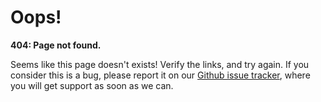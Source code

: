 # Oops!

**404: Page not found.**

Seems like this page doesn't exists! Verify the links, and try again. If you consider this is a bug, please report it
on our [Github issue tracker](https://github.com/ControlDeAgua/bug_tracker/issues), where you will get support as
soon as we can.
